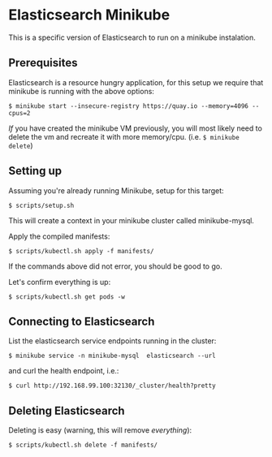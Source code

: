 # Elasticsearch Minikube

This is a specific version of Elasticsearch to run on a minikube instalation.

## Prerequisites

Elasticsearch is a resource hungry application, for this setup we require
that minikube is running with the above options:

```
$ minikube start --insecure-registry https://quay.io --memory=4096 --cpus=2
```

_If_ you have created the minikube VM previously, you will most likely need to
delete the vm and recreate it with more memory/cpu. (i.e.
`$ minikube delete`)

## Setting up

Assuming you're already running Minikube, setup for this target:

```
$ scripts/setup.sh
```

This will create a context in your minikube cluster called minikube-mysql.


Apply the compiled manifests:

```
$ scripts/kubectl.sh apply -f manifests/
```

If the commands above did not error, you should be good to go.

Let's confirm everything is up:

```
$ scripts/kubectl.sh get pods -w
```

## Connecting to Elasticsearch

List the elasticsearch service endpoints running in the cluster:

```
$ minikube service -n minikube-mysql  elasticsearch --url
```

and curl the health endpoint, i.e.:

```
$ curl http://192.168.99.100:32130/_cluster/health?pretty
```


## Deleting Elasticsearch

Deleting is easy (warning, this will remove _everything_):

```
$ scripts/kubectl.sh delete -f manifests/
```